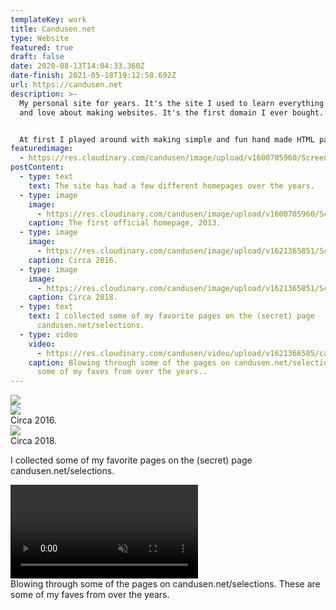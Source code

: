 ```yaml
---
templateKey: work
title: Candusen.net
type: Website
featured: true
draft: false
date: 2020-08-13T14:04:33.360Z
date-finish: 2021-05-18T19:12:58.692Z
url: https://candusen.net
description: >-
  My personal site for years. It's the site I used to learn everything I know
  and love about making websites. It's the first domain I ever bought. 


  At first I played around with making simple and fun hand made HTML pages. This is still my preferred method of making sites. XD
featuredimage:
  - https://res.cloudinary.com/candusen/image/upload/v1600705960/Screen_Shot_2020-09-21_at_12.26.48_PM_lynmef.png
postContent:
  - type: text
    text: The site has had a few different homepages over the years.
  - type: image
    image:
      - https://res.cloudinary.com/candusen/image/upload/v1600705960/Screen_Shot_2020-09-21_at_12.26.48_PM_lynmef.png
    caption: The first official homepage, 2013.
  - type: image
    image:
      - https://res.cloudinary.com/candusen/image/upload/v1621365851/Screen_Shot_2021-05-18_at_3.23.17_PM_x70ecz.png
    caption: Circa 2016.
  - type: image
    image:
      - https://res.cloudinary.com/candusen/image/upload/v1621365851/Screen_Shot_2021-05-18_at_3.22.49_PM_piegly.png
    caption: Circa 2018.
  - type: text
    text: I collected some of my favorite pages on the (secret) page
      candusen.net/selections.
  - type: video
    video:
      - https://res.cloudinary.com/candusen/video/upload/v1621366585/candusen-vid-fast_d6jpoe.mp4
    caption: Blowing through some of the pages on candusen.net/selections. These are
      some of my faves from over the years..
---
```



<div class='caption-container image-caption'>
    <img src=https://res.cloudinary.com/candusen/image/upload/v1600705960/Screen_Shot_2020-09-21_at_12.26.48_PM_lynmef.png></img>
  <div class='caption'></div></div>



<div class='caption-container image-caption'>
    <img src=https://res.cloudinary.com/candusen/image/upload/v1621365851/Screen_Shot_2021-05-18_at_3.23.17_PM_x70ecz.png></img>
  <div class='caption'>Circa 2016.</div></div>



<div class='caption-container image-caption'>
    <img src=https://res.cloudinary.com/candusen/image/upload/v1621365851/Screen_Shot_2021-05-18_at_3.22.49_PM_piegly.png></img>
  <div class='caption'>Circa 2018.</div></div>

I collected some of my favorite pages on the (secret) page candusen.net/selections.

<div class='caption-container video-caption'><div className="mobile-video-cover">
    <video playsinline autoplay muted loop src=https://res.cloudinary.com/candusen/video/upload/v1621366585/candusen-vid-fast_d6jpoe.mp4></video></div>
  <div class='caption'>Blowing through some of the pages on candusen.net/selections. These are some of my faves from over the years.</div></div>
